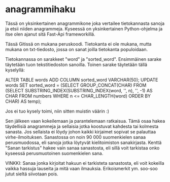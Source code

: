 # anagrammihaku
Tässä on yksinkertainen anagrammikone joka vertailee tietokannasta sanoja ja etsii niiden anagrammeja.
Kyseessä on yksinkertainen Python-ohjelma ja itse olen ajanut sitä Fast-Api frameworkillä.

Tässä Gitissä on mukana peruskoodi. Tietokanta ei ole mukana, mutta mukana on txt-tiedosto, jossa on sanat joilla tietokanta populoidaan.

Tietokannassa on sarakkeet "word" ja "sorted_word". Ensimmäinen sarake täytetään tuon tekstitiedoston sanoilla.
Toinen sarake täytetään tällä kyselyllä:

ALTER TABLE words ADD COLUMN sorted_word VARCHAR(50);
UPDATE words SET sorted_word = (SELECT GROUP_CONCAT(CHAR) FROM (SELECT SUBSTRING_INDEX(SUBSTRING_INDEX(word, '', n), '', -1) AS CHAR FROM numbers WHERE n <= CHAR_LENGTH(word) ORDER BY CHAR) AS temp);

Jos ei tuo kysely toimi, niin sitten muistin väärin :)

Sen jälkeen vaan kokeilemaan ja parantelemaan ratkaisua. Tämä osaa hakea täydellisiä anagrammeja ja sellaisia jotka koostuvat kahdesta tai kolmesta sanasta. Jos sellaista ei löydy johon kaikki kirjaimet sopivat se palauttaa virhe-ilmoituksen. Sanastossa on noin 90 000 suomenkielen sanaa perusmuodossa, eli sanoja jotka löytyvät kielitoimiston sanakirjasta.
Kenttä "Sanan tarkistus" hakee vain sanaa sanastosta, eli sillä voit tarkistaa onko kyseessä perusmuotoinen suomenkielen sana.


VINKKI: Sanaa jonka kirjoitat hakuun ei tarkisteta sanastosta, eli voit kokeilla vaikka hassuja lauseita ja mitä vaan ilmauksia. Erikoismerkit ym. soo-soo jutut sieltä siivotaan pois.
